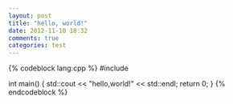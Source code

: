 ```yaml
---
layout: post
title: "hello, world!"
date: 2012-11-10 18:32
comments: true
categories: test
---
```


{% codeblock lang:cpp %}
#include <iostream>

int main() {
	std::cout << "hello,world!" << std::endl;
	return 0;
}
{% endcodeblock %}

